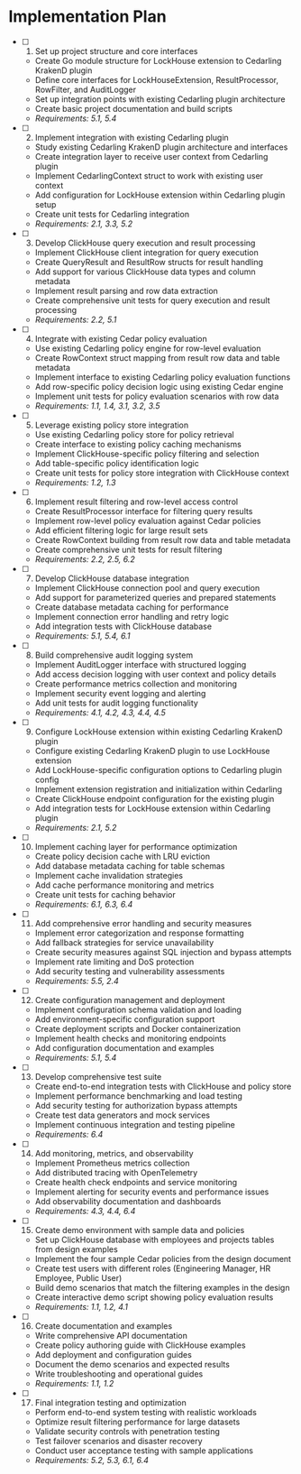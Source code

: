 # Implementation Plan

- [ ] 1. Set up project structure and core interfaces
  - Create Go module structure for LockHouse extension to Cedarling KrakenD plugin
  - Define core interfaces for LockHouseExtension, ResultProcessor, RowFilter, and AuditLogger
  - Set up integration points with existing Cedarling plugin architecture
  - Create basic project documentation and build scripts
  - _Requirements: 5.1, 5.4_

- [ ] 2. Implement integration with existing Cedarling plugin
  - Study existing Cedarling KrakenD plugin architecture and interfaces
  - Create integration layer to receive user context from Cedarling plugin
  - Implement CedarlingContext struct to work with existing user context
  - Add configuration for LockHouse extension within Cedarling plugin setup
  - Create unit tests for Cedarling integration
  - _Requirements: 2.1, 3.3, 5.2_

- [ ] 3. Develop ClickHouse query execution and result processing
  - Implement ClickHouse client integration for query execution
  - Create QueryResult and ResultRow structs for result handling
  - Add support for various ClickHouse data types and column metadata
  - Implement result parsing and row data extraction
  - Create comprehensive unit tests for query execution and result processing
  - _Requirements: 2.2, 5.1_

- [ ] 4. Integrate with existing Cedar policy evaluation
  - Use existing Cedarling policy engine for row-level evaluation
  - Create RowContext struct mapping from result row data and table metadata
  - Implement interface to existing Cedarling policy evaluation functions
  - Add row-specific policy decision logic using existing Cedar engine
  - Implement unit tests for policy evaluation scenarios with row data
  - _Requirements: 1.1, 1.4, 3.1, 3.2, 3.5_

- [ ] 5. Leverage existing policy store integration
  - Use existing Cedarling policy store for policy retrieval
  - Create interface to existing policy caching mechanisms
  - Implement ClickHouse-specific policy filtering and selection
  - Add table-specific policy identification logic
  - Create unit tests for policy store integration with ClickHouse context
  - _Requirements: 1.2, 1.3_

- [ ] 6. Implement result filtering and row-level access control
  - Create ResultProcessor interface for filtering query results
  - Implement row-level policy evaluation against Cedar policies
  - Add efficient filtering logic for large result sets
  - Create RowContext building from result row data and table metadata
  - Create comprehensive unit tests for result filtering
  - _Requirements: 2.2, 2.5, 6.2_

- [ ] 7. Develop ClickHouse database integration
  - Implement ClickHouse connection pool and query execution
  - Add support for parameterized queries and prepared statements
  - Create database metadata caching for performance
  - Implement connection error handling and retry logic
  - Add integration tests with ClickHouse database
  - _Requirements: 5.1, 5.4, 6.1_

- [ ] 8. Build comprehensive audit logging system
  - Implement AuditLogger interface with structured logging
  - Add access decision logging with user context and policy details
  - Create performance metrics collection and monitoring
  - Implement security event logging and alerting
  - Add unit tests for audit logging functionality
  - _Requirements: 4.1, 4.2, 4.3, 4.4, 4.5_

- [ ] 9. Configure LockHouse extension within existing Cedarling KrakenD plugin
  - Configure existing Cedarling KrakenD plugin to use LockHouse extension
  - Add LockHouse-specific configuration options to Cedarling plugin config
  - Implement extension registration and initialization within Cedarling
  - Create ClickHouse endpoint configuration for the existing plugin
  - Add integration tests for LockHouse extension within Cedarling plugin
  - _Requirements: 2.1, 5.2_

- [ ] 10. Implement caching layer for performance optimization
  - Create policy decision cache with LRU eviction
  - Add database metadata caching for table schemas
  - Implement cache invalidation strategies
  - Add cache performance monitoring and metrics
  - Create unit tests for caching behavior
  - _Requirements: 6.1, 6.3, 6.4_

- [ ] 11. Add comprehensive error handling and security measures
  - Implement error categorization and response formatting
  - Add fallback strategies for service unavailability
  - Create security measures against SQL injection and bypass attempts
  - Implement rate limiting and DoS protection
  - Add security testing and vulnerability assessments
  - _Requirements: 5.5, 2.4_

- [ ] 12. Create configuration management and deployment
  - Implement configuration schema validation and loading
  - Add environment-specific configuration support
  - Create deployment scripts and Docker containerization
  - Implement health checks and monitoring endpoints
  - Add configuration documentation and examples
  - _Requirements: 5.1, 5.4_

- [ ] 13. Develop comprehensive test suite
  - Create end-to-end integration tests with ClickHouse and policy store
  - Implement performance benchmarking and load testing
  - Add security testing for authorization bypass attempts
  - Create test data generators and mock services
  - Implement continuous integration and testing pipeline
  - _Requirements: 6.4_

- [ ] 14. Add monitoring, metrics, and observability
  - Implement Prometheus metrics collection
  - Add distributed tracing with OpenTelemetry
  - Create health check endpoints and service monitoring
  - Implement alerting for security events and performance issues
  - Add observability documentation and dashboards
  - _Requirements: 4.3, 4.4, 6.4_

- [ ] 15. Create demo environment with sample data and policies
  - Set up ClickHouse database with employees and projects tables from design examples
  - Implement the four sample Cedar policies from the design document
  - Create test users with different roles (Engineering Manager, HR Employee, Public User)
  - Build demo scenarios that match the filtering examples in the design
  - Create interactive demo script showing policy evaluation results
  - _Requirements: 1.1, 1.2, 4.1_

- [ ] 16. Create documentation and examples
  - Write comprehensive API documentation
  - Create policy authoring guide with ClickHouse examples
  - Add deployment and configuration guides
  - Document the demo scenarios and expected results
  - Write troubleshooting and operational guides
  - _Requirements: 1.1, 1.2_

- [ ] 17. Final integration testing and optimization
  - Perform end-to-end system testing with realistic workloads
  - Optimize result filtering performance for large datasets
  - Validate security controls with penetration testing
  - Test failover scenarios and disaster recovery
  - Conduct user acceptance testing with sample applications
  - _Requirements: 5.2, 5.3, 6.1, 6.4_